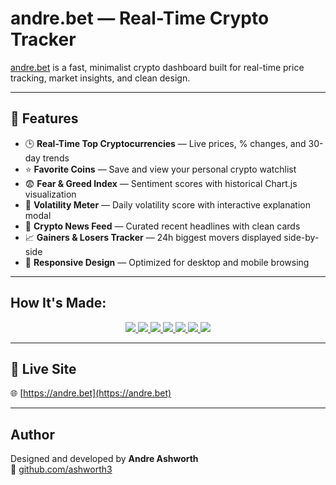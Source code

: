 # andre.bet — Real-Time Crypto Tracker

[andre.bet](https://andre.bet) is a fast, minimalist crypto dashboard built for real-time price tracking, market insights, and clean design.

---

## 🌟 Features

- 🕒 **Real-Time Top Cryptocurrencies** — Live prices, % changes, and 30-day trends
- ⭐ **Favorite Coins** — Save and view your personal crypto watchlist
- 😨 **Fear & Greed Index** — Sentiment scores with historical Chart.js visualization
- 🌊 **Volatility Meter** — Daily volatility score with interactive explanation modal
- 📰 **Crypto News Feed** — Curated recent headlines with clean cards
- 📈 **Gainers & Losers Tracker** — 24h biggest movers displayed side-by-side
- 📱 **Responsive Design** — Optimized for desktop and mobile browsing

---

## How It's Made:

<p align="center">
  <a href="https://developer.mozilla.org/en-US/docs/Web/HTML">
    <img src="https://skillicons.dev/icons?i=html" />
  </a>
  <a href="https://developer.mozilla.org/en-US/docs/Web/CSS">
    <img src="https://skillicons.dev/icons?i=css" />
  </a>
  <a href="https://developer.mozilla.org/en-US/docs/Web/JavaScript">
    <img src="https://skillicons.dev/icons?i=js" />
  </a>
  <a href="https://www.chartjs.org/">
    <img src="https://skillicons.dev/icons?i=chartjs" />
  </a>
  <a href="https://nodejs.org/">
    <img src="https://skillicons.dev/icons?i=nodejs" />
  </a>
  <a href="https://expressjs.com/">
    <img src="https://skillicons.dev/icons?i=express" />
  </a>
  <a href="https://firebase.google.com/">
    <img src="https://skillicons.dev/icons?i=firebase" />
  </a>
</p>

---

## 🔗 Live Site

🌐 [https://andre.bet](https://andre.bet)

---

## Author

Designed and developed by **Andre Ashworth**  
🔗 [github.com/ashworth3](https://github.com/ashworth3)
